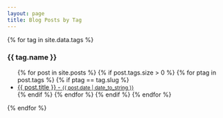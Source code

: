 ```yaml
---
layout: page
title: Blog Posts by Tag
---
```


<div>

{% for tag in site.data.tags %}
   <h3>{{ tag.name }}</h3>
   <ul>
    {% for post in site.posts %}
	  {% if post.tags.size > 0 %}
		  {% for ptag in post.tags %}
			  {% if ptag == tag.slug %}
				  <li> <a href="{{ post.url }}"> {{ post.title }}  - <small>{{ post.date | date_to_string }}</small>
				    </a></li>
			  {% endif %} <!-- ptag -->
		  {% endfor %} <!-- ptag -->
	  {% endif %} <!-- size -->
    {% endfor %} <!-- post -->
	</ul>
{% endfor %} <!-- tag -->

</div>
